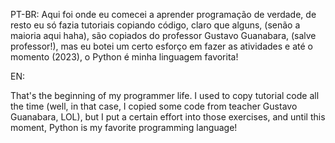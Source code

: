 PT-BR:
Aqui foi onde eu comecei a aprender programação de verdade, de resto eu só fazia tutoriais copiando código, claro que alguns, (senão a maioria aqui haha), são copiados do professor Gustavo Guanabara, (salve professor!), mas eu botei um certo esforço em fazer as atividades e até o momento (2023), o Python é minha linguagem favorita!

EN:

That's the beginning of my programmer life. I used to copy tutorial code all the time (well, in that case, I copied some code from teacher Gustavo Guanabara, LOL), but I put a certain effort into those exercises, and until this moment, Python is my favorite programming language!
